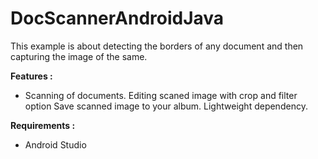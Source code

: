 # DocScannerAndroidJava
This example is about detecting the borders of any document and then capturing the image of the same.

<b>Features : </b>

- Scanning of documents.
Editing scaned image with crop and filter option
Save scanned image to your album.
Lightweight dependency.

<b>Requirements :</b>
- Android Studio
